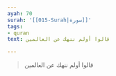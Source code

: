 ```yaml
---
ayah: 70
surah: '[[015-Surah|سورة]]'
tags:
- quran
text: قالوا أولم ننهك عن العالمين

---
```

> قالوا أولم ننهك عن العالمين
